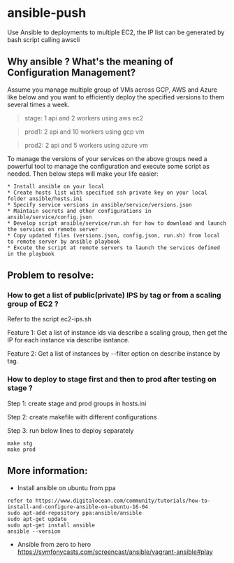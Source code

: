 # ansible-push
Use Ansible to deployments to multiple EC2, the IP list can be generated by bash script calling awscli

## Why ansible ? What's the meaning of Configuration Management? 

Assume you manage multiple group of VMs across GCP, AWS and Azure like below and you want to efficiently deploy the specified versions to them several times a week.

 > stage: 1 api and 2 workers using aws ec2
 
 > prod1: 2 api and 10 workers using gcp vm
 
 > prod2: 2 api and 5 workers using azure vm
 
To manage the versions of your services on the above groups need a powerful tool to manage the configuration and execute some script as needed. Then below steps will make your life easier:
```
* Install ansible on your local 
* Create hosts list with specified ssh private key on your local folder ansible/hosts.ini
* Specify service versions in ansible/service/versions.json
* Maintain secrets and other configurations in ansible/service/config.json
* Develop script ansible/service/run.sh for how to download and launch the services on remote server
* Copy updated files (versions.json, config.json, run.sh) from local to remote server by ansible playbook
* Excute the script at remote servers to launch the services defined in the playbook
```

## Problem to resolve:

### How to get a list of public(private) IPS by tag or from a scaling group of EC2 ?

Refer to the script ec2-ips.sh

Feature 1: Get a list of instance ids via describe a scaling group, then get the IP for each instance via describe isntance.

Feature 2: Get a list of instances by --filter option on describe instance by tag.


### How to deploy to stage first and then to prod after testing on stage ?

Step 1: create stage and prod groups in hosts.ini

Step 2: create makefile with different configurations

Step 3: run below lines to deploy separately

```
make stg
make prod

```


## More information:

* Install ansible on ubuntu from ppa
```
refer to https://www.digitalocean.com/community/tutorials/how-to-install-and-configure-ansible-on-ubuntu-16-04
sudo apt-add-repository ppa:ansible/ansible
sudo apt-get update
sudo apt-get install ansible
ansible --version
```
* Ansible from zero to hero
https://symfonycasts.com/screencast/ansible/vagrant-ansible#play




